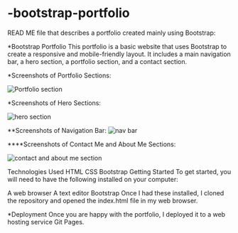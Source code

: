 # -bootstrap-portfolio 

READ ME file that describes a portfolio created mainly using Bootstrap:

*Bootstrap Portfolio
This portfolio is a basic website that uses Bootstrap to create a responsive and mobile-friendly layout. It includes a main navigation bar, a hero section, a portfolio section, and a contact section.

*Screenshots of Portfolio Sections: 



![Portfolio section](https://github.com/ptak18/bootstrap-portfolio/assets/137077607/e14d334f-95de-43b2-ba46-2d6926e73cf4)



*Screenshots of Hero Sections:

![hero section](https://github.com/ptak18/bootstrap-portfolio/assets/137077607/b93670e3-6b60-4cb3-a980-3404f7ad927b)



**Screenshots of Navigation Bar:
![nav bar](https://github.com/ptak18/bootstrap-portfolio/assets/137077607/c0bfb8b1-8967-4b6c-9b7c-bb758ea4e9a1)



****Screenshots of Contact Me and About Me  Sections:


![contact and about me section](https://github.com/ptak18/bootstrap-portfolio/assets/137077607/8859fa91-5d98-404b-8612-edef70af52e6)



Technologies Used
HTML
CSS
Bootstrap
Getting Started
To get started, you will need to have the following installed on your computer:

A web browser
A text editor
Bootstrap
Once I had these installed, I cloned the repository and opened the index.html file in my web browser.



*Deployment
Once you are happy with the portfolio, I deployed it to a web hosting service Git Pages.
